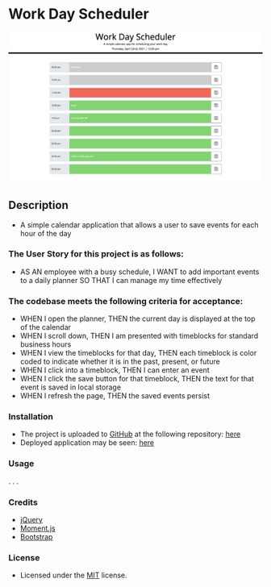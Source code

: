 # Work Day Scheduler
![alt text](assets/images/screenshot.png)

## Description
- A simple calendar application that allows a user to save events for each hour of the day

### The User Story for this project is as follows:
- AS AN employee with a busy schedule, I WANT to add important events to a daily planner SO THAT I can manage my time effectively

### The codebase meets the following criteria for acceptance:
- WHEN I open the planner, THEN the current day is displayed at the top of the calendar
- WHEN I scroll down, THEN I am presented with timeblocks for standard business hours
- WHEN I view the timeblocks for that day, THEN each timeblock is color coded to indicate whether it is in the past, present, or future
- WHEN I click into a timeblock, THEN I can enter an event
- WHEN I click the save button for that timeblock, THEN the text for that event is saved in local storage
- WHEN I refresh the page, THEN the saved events persist

### Installation
- The project is uploaded to [GitHub](https://github.com/) at the following repository: [here](https://github.com/sourslaw/05_Work_Day_Scheduler)
- Deployed application may be seen: [here](https://sourslaw.github.io/05_Work_Day_Scheduler/)

### Usage
. . .

### Credits
- [jQuery](https://jquery.com/)
- [Moment.js](https://momentjs.com/)
- [Bootstrap](https://getbootstrap.com/)

### License
- Licensed under the [MIT](https://opensource.org/licenses/mit-license.php) license.